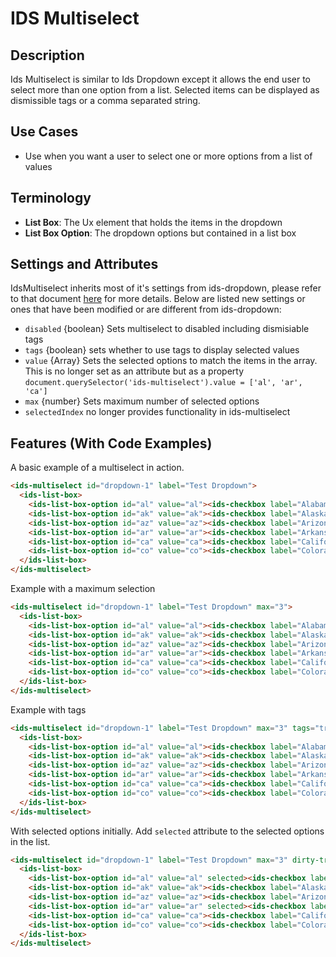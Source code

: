 # IDS Multiselect

## Description
Ids Multiselect is similar to Ids Dropdown except it allows the end user to select more than one option from a list. Selected items can be displayed as dismissible tags or a comma separated string.

## Use Cases

- Use when you want a user to select one or more options from a list of values

## Terminology

- **List Box**: The Ux element that holds the items in the dropdown
- **List Box Option**: The dropdown options but contained in a list box

## Settings and Attributes

IdsMultiselect inherits most of it's settings from ids-dropdown, please refer to that document [here](../ids-dropdown/README.md) for more details. Below are listed new settings or ones that have been modified or are different from ids-dropdown:

- `disabled` {boolean} Sets multiselect to disabled including dismisiable tags
- `tags` {boolean} sets whether to use tags to display selected values
- `value` {Array} Sets the selected options to match the items in the array. This is no longer set as an attribute but as a property `document.querySelector('ids-multiselect').value = ['al', 'ar', 'ca']`
- `max` {number} Sets maximum number of selected options
- `selectedIndex` no longer provides functionality in ids-multiselect

## Features (With Code Examples)

A basic example of a multiselect in action.

```html
<ids-multiselect id="dropdown-1" label="Test Dropdown">
  <ids-list-box>
    <ids-list-box-option id="al" value="al"><ids-checkbox label="Alabama"></ids-checkbox></ids-list-box-option>
    <ids-list-box-option id="ak" value="ak"><ids-checkbox label="Alaska"></ids-checkbox></ids-list-box-option>
    <ids-list-box-option id="az" value="az"><ids-checkbox label="Arizona"></ids-checkbox></ids-list-box-option>
    <ids-list-box-option id="ar" value="ar"><ids-checkbox label="Arkansas"></ids-checkbox></ids-list-box-option>
    <ids-list-box-option id="ca" value="ca"><ids-checkbox label="California"></ids-checkbox></ids-list-box-option>
    <ids-list-box-option id="co" value="co"><ids-checkbox label="Colorado"></ids-checkbox></ids-list-box-option>
  </ids-list-box>
</ids-multiselect>
```

Example with a maximum selection

```html
<ids-multiselect id="dropdown-1" label="Test Dropdown" max="3">
  <ids-list-box>
    <ids-list-box-option id="al" value="al"><ids-checkbox label="Alabama"></ids-checkbox></ids-list-box-option>
    <ids-list-box-option id="ak" value="ak"><ids-checkbox label="Alaska"></ids-checkbox></ids-list-box-option>
    <ids-list-box-option id="az" value="az"><ids-checkbox label="Arizona"></ids-checkbox></ids-list-box-option>
    <ids-list-box-option id="ar" value="ar"><ids-checkbox label="Arkansas"></ids-checkbox></ids-list-box-option>
    <ids-list-box-option id="ca" value="ca"><ids-checkbox label="California"></ids-checkbox></ids-list-box-option>
    <ids-list-box-option id="co" value="co"><ids-checkbox label="Colorado"></ids-checkbox></ids-list-box-option>
  </ids-list-box>
</ids-multiselect>
```

Example with tags

```html
<ids-multiselect id="dropdown-1" label="Test Dropdown" max="3" tags="true">
  <ids-list-box>
    <ids-list-box-option id="al" value="al"><ids-checkbox label="Alabama"></ids-checkbox></ids-list-box-option>
    <ids-list-box-option id="ak" value="ak"><ids-checkbox label="Alaska"></ids-checkbox></ids-list-box-option>
    <ids-list-box-option id="az" value="az"><ids-checkbox label="Arizona"></ids-checkbox></ids-list-box-option>
    <ids-list-box-option id="ar" value="ar"><ids-checkbox label="Arkansas"></ids-checkbox></ids-list-box-option>
    <ids-list-box-option id="ca" value="ca"><ids-checkbox label="California"></ids-checkbox></ids-list-box-option>
    <ids-list-box-option id="co" value="co"><ids-checkbox label="Colorado"></ids-checkbox></ids-list-box-option>
  </ids-list-box>
</ids-multiselect>
```

With selected options initially. Add `selected` attribute to the selected options in the list.

```html
<ids-multiselect id="dropdown-1" label="Test Dropdown" max="3" dirty-tracker="true">
  <ids-list-box>
    <ids-list-box-option id="al" value="al" selected><ids-checkbox label="Alabama"></ids-checkbox></ids-list-box-option>
    <ids-list-box-option id="ak" value="ak"><ids-checkbox label="Alaska"></ids-checkbox></ids-list-box-option>
    <ids-list-box-option id="az" value="az"><ids-checkbox label="Arizona"></ids-checkbox></ids-list-box-option>
    <ids-list-box-option id="ar" value="ar" selected><ids-checkbox label="Arkansas"></ids-checkbox></ids-list-box-option>
    <ids-list-box-option id="ca" value="ca"><ids-checkbox label="California"></ids-checkbox></ids-list-box-option>
    <ids-list-box-option id="co" value="co"><ids-checkbox label="Colorado"></ids-checkbox></ids-list-box-option>
  </ids-list-box>
</ids-multiselect>
```
